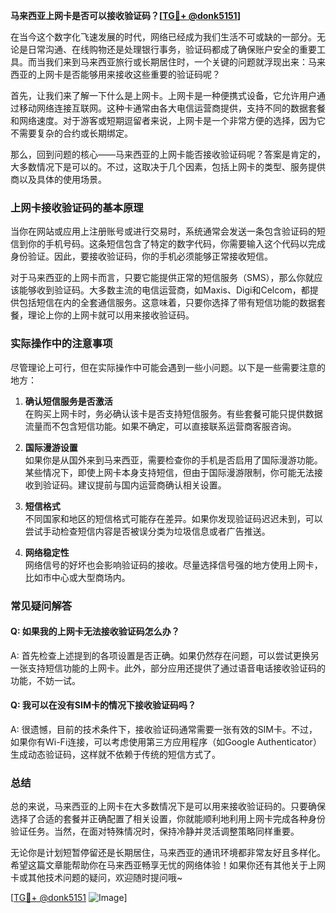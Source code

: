 **马来西亚上网卡是否可以接收验证码？[[TG💪+ @donk5151](https://t.me/s/donk5151)]**

在当今这个数字化飞速发展的时代，网络已经成为我们生活不可或缺的一部分。无论是日常沟通、在线购物还是处理银行事务，验证码都成了确保账户安全的重要工具。而当我们来到马来西亚旅行或长期居住时，一个关键的问题就浮现出来：马来西亚的上网卡是否能够用来接收这些重要的验证码呢？

首先，让我们来了解一下什么是上网卡。上网卡是一种便携式设备，它允许用户通过移动网络连接互联网。这种卡通常由各大电信运营商提供，支持不同的数据套餐和网络速度。对于游客或短期逗留者来说，上网卡是一个非常方便的选择，因为它不需要复杂的合约或长期绑定。

那么，回到问题的核心——马来西亚的上网卡能否接收验证码呢？答案是肯定的，大多数情况下是可以的。不过，这取决于几个因素，包括上网卡的类型、服务提供商以及具体的使用场景。

### 上网卡接收验证码的基本原理

当你在网站或应用上注册账号或进行交易时，系统通常会发送一条包含验证码的短信到你的手机号码。这条短信包含了特定的数字代码，你需要输入这个代码以完成身份验证。因此，要接收验证码，你的手机必须能够正常接收短信。

对于马来西亚的上网卡而言，只要它能提供正常的短信服务（SMS），那么你就应该能够收到验证码。大多数主流的电信运营商，如Maxis、Digi和Celcom，都提供包括短信在内的全套通信服务。这意味着，只要你选择了带有短信功能的数据套餐，理论上你的上网卡就可以用来接收验证码。

### 实际操作中的注意事项

尽管理论上可行，但在实际操作中可能会遇到一些小问题。以下是一些需要注意的地方：

1. **确认短信服务是否激活**  
   在购买上网卡时，务必确认该卡是否支持短信服务。有些套餐可能只提供数据流量而不包含短信功能。如果不确定，可以直接联系运营商客服咨询。

2. **国际漫游设置**  
   如果你是从国外来到马来西亚，需要检查你的手机是否启用了国际漫游功能。某些情况下，即使上网卡本身支持短信，但由于国际漫游限制，你可能无法接收到验证码。建议提前与国内运营商确认相关设置。

3. **短信格式**  
   不同国家和地区的短信格式可能存在差异。如果你发现验证码迟迟未到，可以尝试手动检查短信内容是否被误分类为垃圾信息或者广告推送。

4. **网络稳定性**  
   网络信号的好坏也会影响验证码的接收。尽量选择信号强的地方使用上网卡，比如市中心或大型商场内。

### 常见疑问解答

#### Q: 如果我的上网卡无法接收验证码怎么办？
A: 首先检查上述提到的各项设置是否正确。如果仍然存在问题，可以尝试更换另一张支持短信功能的上网卡。此外，部分应用还提供了通过语音电话接收验证码的功能，不妨一试。

#### Q: 我可以在没有SIM卡的情况下接收验证码吗？
A: 很遗憾，目前的技术条件下，接收验证码通常需要一张有效的SIM卡。不过，如果你有Wi-Fi连接，可以考虑使用第三方应用程序（如Google Authenticator）生成动态验证码，这样就不依赖于传统的短信方式了。

### 总结

总的来说，马来西亚的上网卡在大多数情况下是可以用来接收验证码的。只要确保选择了合适的套餐并正确配置了相关设置，你就能顺利地利用上网卡完成各种身份验证任务。当然，在面对特殊情况时，保持冷静并灵活调整策略同样重要。

无论你是计划短暂停留还是长期居住，马来西亚的通讯环境都非常友好且多样化。希望这篇文章能帮助你在马来西亚畅享无忧的网络体验！如果你还有其他关于上网卡或其他技术问题的疑问，欢迎随时提问哦~

[[TG💪+ @donk5151](https://t.me/s/donk5151) ![Image](https://i.postimg.cc/rwNCRYN7/Snipaste-2025-04-30-17-27-05.png)]